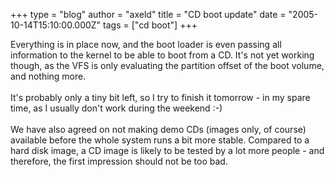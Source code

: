 +++
type = "blog"
author = "axeld"
title = "CD boot update"
date = "2005-10-14T15:10:00.000Z"
tags = ["cd boot"]
+++

Everything is in place now, and the boot loader is even passing all information to the kernel to be able to boot from a CD. It's not yet working though, as the VFS is only evaluating the partition offset of the boot volume, and nothing more.<br /><br />It's probably only a tiny bit left, so I try to finish it tomorrow - in my spare time, as I usually don't work during the weekend :-)<br /><br />We have also agreed on not making demo CDs (images only, of course) available before the whole system runs a bit more stable. Compared to a hard disk image, a CD image is likely to be tested by a lot more people - and therefore, the first impression should not be too bad.
